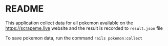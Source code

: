 # README

This application collect data for all pokemon available on the https://scrapeme.live website and the result is recorded
to `result.json` file

To save pokemon data, run the command `rails pokemon:collect`
